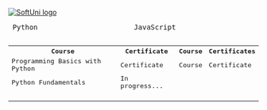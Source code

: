 

[![SoftUni logo](https://www.nakov.com/wp-content/uploads/2014/01/Software-University-Logo-blue-horizontal.png)](https://softuni.bg/trainings/courses)


 <pre>
 Python                       JavaScript
 <table>
  <tr>
    <th>Course</th>
    <th>Certificate</th>
    <th>Course</th>
    <th>Certificates</th>
  </tr>
  <tr>
    <td><link ref ='https://softuni.bg/trainings/3516/programming-basics-with-python-november-20211'>Programming Basics with Python</link.>  </td></td>
    <td><link ref ='https://softuni.bg/certificates/details/121421/0b9b06b1'>Certificate</link.>  </td>
    <td>Course</td>
    <td>Certificate</td>
    
  </tr>
  <tr>
    <td><link ref ='https://softuni.bg/modules/106/fundamentals-module/1316'>Python Fundamentals</link.></td>
    <td>In progress...</td>
    <td>&nbsp</td>
    <td>&nbsp</td>
  </tr>
  <tr>
    <td>&nbsp</td>
    <td>&nbsp</td>
    <td>&nbsp</td>
    <td>&nbsp</td>
  </tr>
</table>
 </pre>
